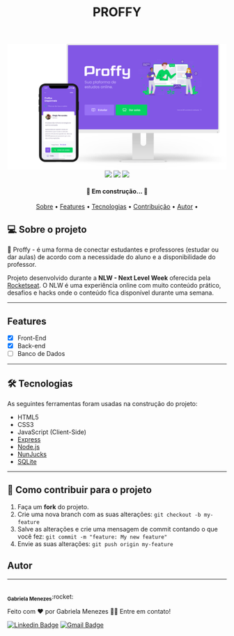 <header> 
<h1 align="center">PROFFY</h1>
</header>

<div align="center">
<img src=".github/layout.png">
<img src="https://img.shields.io/github/repo-size/gabrielamenezes/proffy-project?color=blueviolet">
<img src="https://img.shields.io/github/languages/count/gabrielamenezes/proffy-project?color=blueviolet">
<img src="https://img.shields.io/github/followers/gabrielamenezes?color=blueviolet">
</div>

<h4 align="center"> 
	🚧 Em construção...  🚧
</h4> 
<p align="center">
 <a href="#-sobre-o-projeto">Sobre</a> • 
 <a href="#features">Features</a> • 
 <a href="#-tecnologias">Tecnologias</a> • 
 <a href="#-como-contribuir-para-o-projeto">Contribuição</a> •  
 <a href="#autor">Autor</a> •
</p>

## 💻 Sobre o projeto

:book: Proffy - é uma forma de conectar estudantes e professores (estudar ou dar aulas) de acordo com a necessidade do aluno e a disponibilidade do professor.


Projeto desenvolvido durante a **NLW - Next Level Week** oferecida pela [Rocketseat](https://blog.rocketseat.com.br/primeira-next-level-week/).
O NLW é uma experiência online com muito conteúdo prático, desafios e hacks onde o conteúdo fica disponível durante uma semana.

---

## Features

- [x] Front-End
- [x] Back-end
- [ ] Banco de Dados

---

## 🛠 Tecnologias

As seguintes ferramentas foram usadas na construção do projeto:

- HTML5
- CSS3
- JavaScript (Client-Side)
- [Express](https://expressjs.com/pt-br/)
- [Node.js](https://nodejs.org/en/)
- [NunJucks](https://mozilla.github.io/nunjucks/)
- [SQLite](https://www.sqlite.org/index.html)
---

## 💪 Como contribuir para o projeto

1. Faça um **fork** do projeto.
2. Crie uma nova branch com as suas alterações: `git checkout -b my-feature`
3. Salve as alterações e crie uma mensagem de commit contando o que você fez: `git commit -m "feature: My new feature"`
4. Envie as suas alterações: `git push origin my-feature`

## Autor
---

<img style="border-radius: 50%;" src="https://avatars3.githubusercontent.com/u/64161478?s=460&u=1356f8b491eecccaeb9afb16c34beb8a00c75cf3&v=4" width="100px;" alt=""/>
 <br />
 <sub><b>Gabriela Menezes</b></sub>:rocket:</a>


Feito com ❤️ por Gabriela Menezes 👋🏽 Entre em contato!

[![Linkedin Badge](https://img.shields.io/badge/-Gabriela-blue?style=flat-square&logo=Linkedin&logoColor=white&link=https://www.linkedin.com/in/gabimenezesdev/)](https://www.linkedin.com/in/gabimenezesdev/) 
[![Gmail Badge](https://img.shields.io/badge/-gabimenezess10@gmail.com-c14438?style=flat-square&logo=Gmail&logoColor=white&link=mailto:gabimenezess10@gmail.com)](mailto:gabimenezess)
